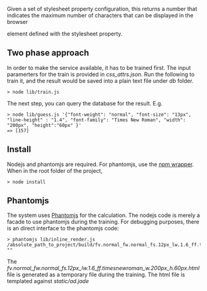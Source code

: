 
Given a set of stylesheet property configuration, this returns a number that indicates the maximum number of characters that can be displayed in the browser <p> element defined with the stylesheet property.

Two phase approach
------------------

In order to make the service available, it has to be trained first. The input paramerters for the train is provided in *css_attrs.json*.
Run the following to train it, and the result would be saved into a plain text file under *db* folder. 

    > node lib/train.js

The next step, you can query the database for the result. E.g.

    > node lib/guess.js '{"font-weight": "normal", "font-size": "13px", "line-height" : "1.4", "font-family": "Times New Roman", "width": "200px", "height":"60px" }'
    => [157]  

Install
-------

Nodejs and phantomjs are required. For phantomjs, use the [npm wrapper](https://www.npmjs.org/package/phantomjs). When in the root folder of the project, 
    
    > node install

Phantomjs
---------

The system uses [Phantomjs](https://github.com/ariya/phantomjs) for the calculation. The nodejs code is merely a facade to use phantomjs during the training.
   For debugging purposes, there is an direct interface to the phantomjs code:

    > phantomjs lib/inline_render.js /absolute_path_to_project/build/fv.normal_fw.normal_fs.12px_lw.1.6_ff.timesnewroman_w.200px_h.60px.html ""

   The *fv.normal_fw.normal_fs.12px_lw.1.6_ff.timesnewroman_w.200px_h.60px.html* file is generated as a temporary file during the training. The html file is templated against *static/ad.jade*


